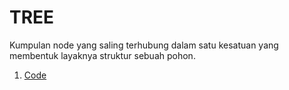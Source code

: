 # TREE
  Kumpulan node yang saling terhubung dalam satu kesatuan yang membentuk layaknya struktur sebuah pohon.
1. [Code](https://github.com/nyferin/kuliah_asd/tree/main/tree/tree.cpp)

